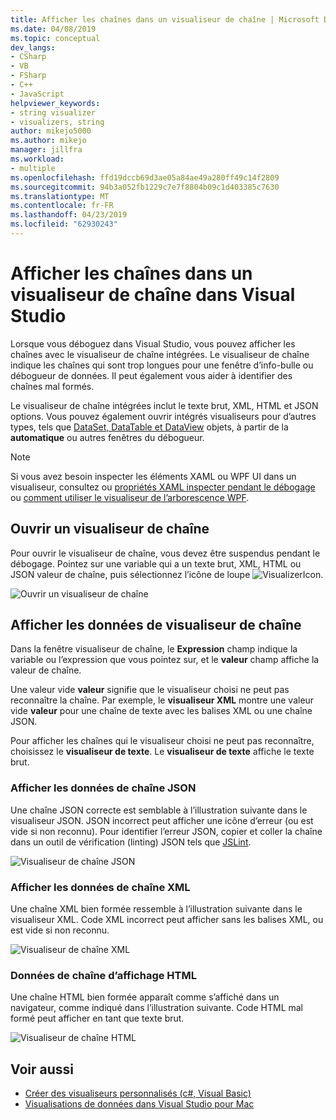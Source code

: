 ```yaml
---
title: Afficher les chaînes dans un visualiseur de chaîne | Microsoft Docs
ms.date: 04/08/2019
ms.topic: conceptual
dev_langs:
- CSharp
- VB
- FSharp
- C++
- JavaScript
helpviewer_keywords:
- string visualizer
- visualizers, string
author: mikejo5000
ms.author: mikejo
manager: jillfra
ms.workload:
- multiple
ms.openlocfilehash: ffd19dccb69d3ae05a84ae49a280ff49c14f2809
ms.sourcegitcommit: 94b3a052fb1229c7e7f8804b09c1d403385c7630
ms.translationtype: MT
ms.contentlocale: fr-FR
ms.lasthandoff: 04/23/2019
ms.locfileid: "62930243"
---
```

# <a name="view-strings-in-a-string-visualizer-in-visual-studio"></a>Afficher les chaînes dans un visualiseur de chaîne dans Visual Studio

Lorsque vous déboguez dans Visual Studio, vous pouvez afficher les chaînes avec le visualiseur de chaîne intégrées. Le visualiseur de chaîne indique les chaînes qui sont trop longues pour une fenêtre d’info-bulle ou débogueur de données. Il peut également vous aider à identifier des chaînes mal formés.

Le visualiseur de chaîne intégrées inclut le texte brut, XML, HTML et JSON options. Vous pouvez également ouvrir intégrés visualiseurs pour d’autres types, tels que [DataSet, DataTable et DataView](../debugger/dataset-visualizer-dialog-box.md) objets, à partir de la **automatique** ou autres fenêtres du débogueur.

> [!NOTE]
> Si vous avez besoin inspecter les éléments XAML ou WPF UI dans un visualiseur, consultez ou [propriétés XAML inspecter pendant le débogage](../debugger/inspect-xaml-properties-while-debugging.md) ou [comment utiliser le visualiseur de l’arborescence WPF](../debugger/how-to-use-the-wpf-tree-visualizer.md).

## <a name="open-a-string-visualizer"></a>Ouvrir un visualiseur de chaîne

Pour ouvrir le visualiseur de chaîne, vous devez être suspendus pendant le débogage. Pointez sur une variable qui a un texte brut, XML, HTML ou JSON valeur de chaîne, puis sélectionnez l’icône de loupe ![VisualizerIcon](../debugger/media/dbg-tips-visualizer-icon.png "icône de visualiseur").

![Ouvrir un visualiseur de chaîne](../debugger/media/dbg-tips-string-visualizers.png "visualiseur de chaîne ouvert")

## <a name="view-string-visualizer-data"></a>Afficher les données de visualiseur de chaîne

Dans la fenêtre visualiseur de chaîne, le **Expression** champ indique la variable ou l’expression que vous pointez sur, et le **valeur** champ affiche la valeur de chaîne.

Une valeur vide **valeur** signifie que le visualiseur choisi ne peut pas reconnaître la chaîne. Par exemple, le **visualiseur XML** montre une valeur vide **valeur** pour une chaîne de texte avec les balises XML ou une chaîne JSON.

Pour afficher les chaînes qui le visualiseur choisi ne peut pas reconnaître, choisissez le **visualiseur de texte**. Le **visualiseur de texte** affiche le texte brut.

### <a name="view-json-string-data"></a>Afficher les données de chaîne JSON

Une chaîne JSON correcte est semblable à l’illustration suivante dans le visualiseur JSON. JSON incorrect peut afficher une icône d’erreur (ou est vide si non reconnu). Pour identifier l’erreur JSON, copier et coller la chaîne dans un outil de vérification (linting) JSON tels que [JSLint](https://www.jslint.com/).

![Visualiseur de chaîne JSON](../debugger/media/dbg-tips-string-visualizer-json.png "visualiseur de chaîne JSON")

### <a name="view-xml-string-data"></a>Afficher les données de chaîne XML

Une chaîne XML bien formée ressemble à l’illustration suivante dans le visualiseur XML. Code XML incorrect peut afficher sans les balises XML, ou est vide si non reconnu.

![Visualiseur de chaîne XML](../debugger/media/dbg-string-visualizers-xml.png "visualiseur de chaîne XML")

### <a name="view-html-string-data"></a>Données de chaîne d’affichage HTML

Une chaîne HTML bien formée apparaît comme s’affiché dans un navigateur, comme indiqué dans l’illustration suivante. Code HTML mal formé peut afficher en tant que texte brut.

![Visualiseur de chaîne HTML](../debugger/media/dbg-string-visualizers-html.png "visualiseur de chaîne HTML")

## <a name="see-also"></a>Voir aussi

- [Créer des visualiseurs personnalisés (c#, Visual Basic)](../debugger/create-custom-visualizers-of-data.md)
- [Visualisations de données dans Visual Studio pour Mac](/visualstudio/mac/data-visualizations)